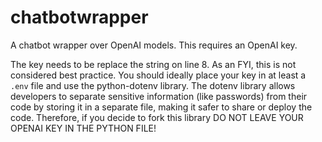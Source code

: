 # chatbotwrapper
A chatbot wrapper over OpenAI models. This requires an OpenAI key. 

The key needs to be replace the string on line 8. As an FYI, this is not considered best practice. You should ideally place your key in at least a ```.env``` file and use the python-dotenv library. The dotenv library allows developers to separate sensitive information (like passwords) from their code by storing it in a separate file, making it safer to share or deploy the code. Therefore, if you decide to fork this library DO NOT LEAVE YOUR OPENAI KEY IN THE PYTHON FILE!
